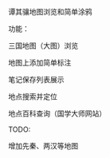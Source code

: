 谭其骧地图浏览和简单涂鸦  


功能：  

三国地图（大图）浏览  

地图上添加简单标注  

笔记保存列表展示  

地点搜索并定位  

地点百科查询（国学大师网站）  


TODO:  

增加先秦、两汉等地图   

